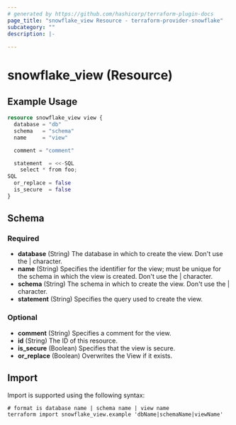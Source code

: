 ```yaml
---
# generated by https://github.com/hashicorp/terraform-plugin-docs
page_title: "snowflake_view Resource - terraform-provider-snowflake"
subcategory: ""
description: |-
  
---
```


# snowflake_view (Resource)



## Example Usage

```terraform
resource snowflake_view view {
  database = "db"
  schema   = "schema"
  name     = "view"

  comment = "comment"

  statement  = <<-SQL
    select * from foo;
SQL
  or_replace = false
  is_secure  = false
}
```

<!-- schema generated by tfplugindocs -->
## Schema

### Required

- **database** (String) The database in which to create the view. Don't use the | character.
- **name** (String) Specifies the identifier for the view; must be unique for the schema in which the view is created. Don't use the | character.
- **schema** (String) The schema in which to create the view. Don't use the | character.
- **statement** (String) Specifies the query used to create the view.

### Optional

- **comment** (String) Specifies a comment for the view.
- **id** (String) The ID of this resource.
- **is_secure** (Boolean) Specifies that the view is secure.
- **or_replace** (Boolean) Overwrites the View if it exists.

## Import

Import is supported using the following syntax:

```shell
# format is database name | schema name | view name
terraform import snowflake_view.example 'dbName|schemaName|viewName'
```
